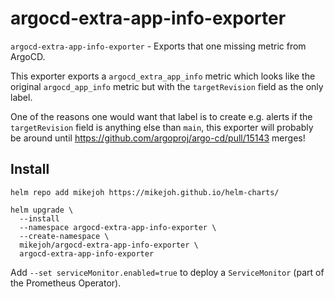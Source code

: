 # argocd-extra-app-info-exporter

`argocd-extra-app-info-exporter` - Exports that one missing metric from ArgoCD.

This exporter exports a `argocd_extra_app_info` metric which looks like the original `argocd_app_info` metric but with the `targetRevision` field as the only label.

One of the reasons one would want that label is to create e.g. alerts if the `targetRevision` field is anything else than `main`, this exporter will probably be around until https://github.com/argoproj/argo-cd/pull/15143 merges!

## Install

```
helm repo add mikejoh https://mikejoh.github.io/helm-charts/

helm upgrade \
  --install
  --namespace argocd-extra-app-info-exporter \
  --create-namespace \
  mikejoh/argocd-extra-app-info-exporter \
  argocd-extra-app-info-exporter
```

Add `--set serviceMonitor.enabled=true` to deploy a `ServiceMonitor` (part of the Prometheus Operator).
